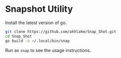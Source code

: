 # Snapshot Utility

Install the latest version of go.

```sh
git clone https://github.com/akhlakm/Snap_Shot.git
cd Snap_Shot
go build -o ~/.local/bin/snap
```
Run as `snap` to see the usage instructions.
